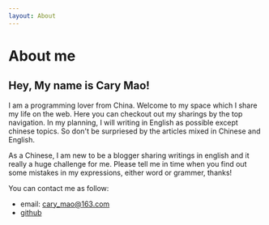```yaml
---
layout: About
---
```

# About me
## Hey, My name is Cary Mao!   
I am a programming lover from China. Welcome to my space which I share my life on the web.
Here you can checkout out my sharings by the top navigation. In my planning, I will writing in English as possible except chinese topics. So don't be surpriesed by the articles mixed in Chinese and English. 

As a Chinese, I am new to be a blogger sharing writings in english and it really a huge challenge for me. Please tell me in time when you find out some mistakes in my expressions, either word or grammer, thanks!  

You can contact me as follow:
  * email: cary_mao@163.com
  * [github](https://github.com/cary-mao)